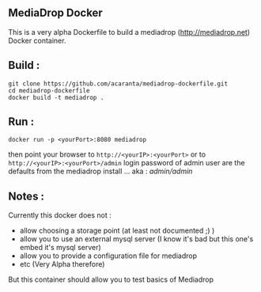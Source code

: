MediaDrop Docker
----------------


This is a very alpha Dockerfile to build a mediadrop (http://mediadrop.net) Docker container.

Build :
-------
```
git clone https://github.com/acaranta/mediadrop-dockerfile.git
cd mediadrop-dockerfile
docker build -t mediadrop .
```

Run :
-----
```
docker run -p <yourPort>:8080 mediadrop
```
then point your browser to `http://<yourIP>:<yourPort>`
or to `http://<yourIP>:<yourPort>/admin`
login password of admin user are the defaults from the mediadrop install ... aka : *admin/admin*

Notes :
-------
Currently this docker does not :
* allow choosing a storage point (at least not documented ;) )
* allow you to use an external mysql server (I know it's bad but this one's embed it's mysql server)
* allow you to provide a configuration file for mediadrop
* etc (Very Alpha therefore)

But this container should allow you to test basics of Mediadrop
